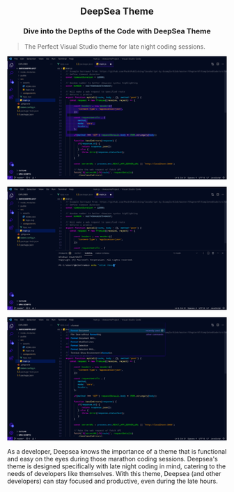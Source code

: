 ## <center>DeepSea Theme<center>
### <center> Dive into the Depths of the Code with DeepSea Theme
</center> 


>The Perfect Visual Studio theme for late night coding sessions.

![Default image](assets\images\default.jpeg)

![Panel Terminal image](assets\images\panelTerminal.jpeg)

![Command Palette image](assets\images\commandPalette.jpeg)

 As a developer, Deepsea knows the importance of a theme that is functional and easy on the eyes during those marathon coding sessions. Deepsea's theme is designed specifically with late night coding in mind, catering to the needs of developers like themselves. With this theme, Deepsea (and other developers) can stay focused and productive, even during the late hours.

